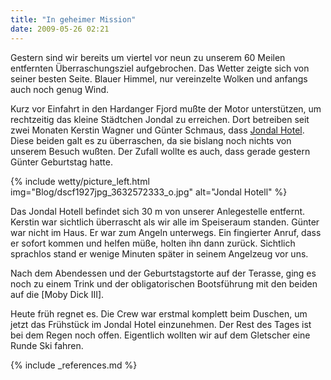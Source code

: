 ```yaml
---
title: "In geheimer Mission"
date: 2009-05-26 02:21
---
```

Gestern sind wir bereits um viertel vor neun zu unserem 60 Meilen entfernten Überraschungsziel aufgebrochen. Das Wetter zeigte sich von seiner besten Seite. Blauer Himmel, nur vereinzelte Wolken und anfangs auch noch genug Wind.

<!--more-->

Kurz vor Einfahrt in den Hardanger Fjord mußte der Motor unterstützen, um rechtzeitig das kleine Städtchen Jondal zu erreichen. Dort betreiben seit zwei Monaten Kerstin Wagner und Günter Schmaus, dass [Jondal Hotel](http://www.jondal-hotel.no/). Diese beiden galt es zu überraschen, da sie bislang noch nichts von unserem Besuch wußten. Der Zufall wollte es auch, dass gerade gestern Günter Geburtstag hatte.


{% include wetty/picture_left.html img="Blog/dscf1927jpg_3632572333_o.jpg" alt="Jondal Hotell" %}

Das Jondal Hotell befindet sich 30 m von unserer Anlegestelle entfernt. Kerstin war sichtlich überrascht als wir alle im Speiseraum standen. Günter war nicht im Haus. Er war zum Angeln unterwegs. Ein fingierter Anruf, dass er sofort kommen und helfen müße, holten ihn dann zurück. Sichtlich sprachlos stand er wenige Minuten später in seinem Angelzeug vor uns.

Nach dem Abendessen und der Geburtstagstorte auf der Terasse, ging es noch zu einem Trink und der obligatorischen Bootsführung mit den beiden auf die [Moby Dick III].

Heute früh regnet es. Die Crew war erstmal komplett beim Duschen, um jetzt das Frühstück im Jondal Hotel einzunehmen. Der Rest des Tages ist bei dem Regen noch offen. Eigentlich wollten wir auf dem Gletscher eine Runde Ski fahren.

{% include _references.md %}
